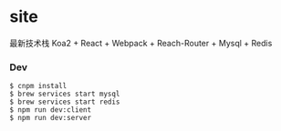 # site
最新技术栈 Koa2 + React + Webpack + Reach-Router + Mysql + Redis

### Dev
```shell
$ cnpm install
$ brew services start mysql
$ brew services start redis
$ npm run dev:client
$ npm run dev:server
```